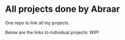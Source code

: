 # All projects done by Abraar
One repo to link all my projects.

Below are the links to individual projects:
WIP!
